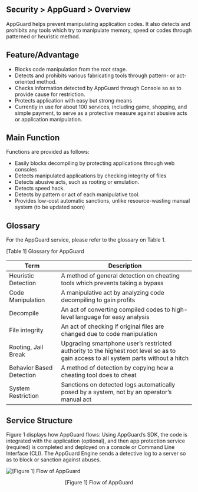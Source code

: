 ## Security > AppGuard > Overview

AppGuard helps prevent manipulating application codes. It also detects and prohibits any tools which try to manipulate memory, speed or codes through patterned or heuristic method.

## Feature/Advantage

* Blocks code manipulation from the root stage.
* Detects and prohibits various fabricating tools through pattern- or act-oriented method.
* Checks information detected by AppGuard through Console so as to provide cause for restriction.
* Protects application with easy but strong means
* Currently in use for about 100 services, including game, shopping, and simple payment, to serve as a protective measure against abusive acts or application manipulation.

## Main Function

Functions are provided as follows:

* Easily blocks decompiling by protecting applications through web consoles
* Detects manipulated applications by checking integrity of files
* Detects abusive acts, such as rooting or emulation.
* Detects speed hack.
* Detects by pattern or act of each manipulative tool.
* Provides low-cost automatic sanctions, unlike resource-wasting manual system (to be updated soon)

## Glossary

For the AppGuard service, please refer to the glossary on Table 1.

[Table 1] Glossary for AppGuard

| Term       | Description                                                             |
| -------- | ----------------------------------------------------------------------- |
| Heuristic Detection      | A method of general detection on cheating tools which prevents taking a bypass |
| Code Manipulation        | A manipulative act by analyzing code decompiling to gain profits |
| Decompile                | An act of converting compiled codes to high-level language for easy analysis |
| File integrity           | An act of checking if original files are changed due to code manipulation |
| Rooting, Jail Break      | Upgrading smartphone user’s restricted authority to the highest root level so as to gain access to all system parts without a hitch |
| Behavior Based Detection | A method of detection by copying how a cheating tool does to cheat |
| System Restriction       | Sanctions on detected logs automatically posed by a system, not by an operator’s manual act |

## Service Structure

Figure 1 displays how AppGuard flows:
Using AppGuard’s SDK, the code is integrated with the application (optional), and then app protection service (required) is completed and deployed on a console or Command Line Interface (CLI). The AppGuard Engine sends a detective log to a server so as to block or sanction against abuses.

![[Figure 1] Flow of AppGuard](http://static.toastoven.net/prod_appguard/Overview_figure1.png)
<center>[Figure 1] Flow of AppGuard</center>
